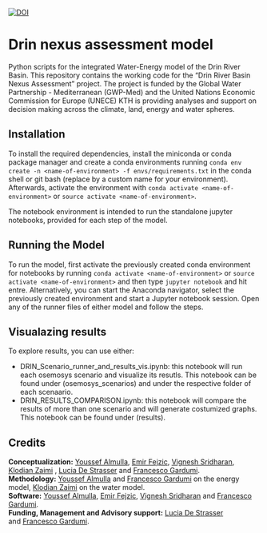 [![DOI](https://zenodo.org/badge/248276268.svg)](https://zenodo.org/badge/latestdoi/248276268)

# Drin nexus assessment model

Python scripts for the integrated Water-Energy model of the Drin River Basin. 
This repository contains the working code for the “Drin River Basin Nexus Assessment” project. The project is funded by the Global Water Partnership - Mediterranean (GWP-Med) and the United Nations Economic Commission for Europe (UNECE) KTH is providing analyses and support on decision making across the climate, land, energy and water spheres.


## Installation
To install the required dependencies, install the miniconda or conda package manager and create a conda environments running `conda env create -n <name-of-environment> -f envs/requirements.txt` in the conda shell or git bash (replace <name-of-environment> by a custom name for your environment). Afterwards, activate the environment with `conda activate <name-of-environment>` or `source activate <name-of-environment>`.

The notebook environment is intended to run the standalone jupyter notebooks, provided for each step of the model. 


## Running the Model
To run the model, first activate the previously created conda environment for notebooks by running `conda activate <name-of-environment>` or `source activate <name-of-environment>` and then type `jupyter notebook` and hit entre. Alternatively, you can start the Anaconda navigator, select the previously created environment and start a Jupyter notebook session. Open any of the runner files of either model and follow the steps.



## Visualazing results

To explore results, you can use either:
*  DRIN_Scenario_runner_and_results_vis.ipynb: this notebook will run each osemosys scenario and visualize its resutls. This notebook can be found under (osemosys_scenarios) and under the respective folder of each scenaario. 
*  DRIN_RESULTS_COMPARISON.ipynb: this notebook will compare the results of more than one scenario and will generate costumized graphs. This notebook can be found under (results). 


## Credits

**Conceptualization:** [Youssef Almulla](https://www.kth.se/profile/almulla), [Emir Fejzic](https://www.kth.se/profile/fejzic), [Vignesh Sridharan](https://www.imperial.ac.uk/sustainable-gas-institute/people/staffresearchers/), [Klodian Zaimi](https://www.researchgate.net/profile/Klodian-Zaimi/) , [Lucia De Strasser](https://unece.org/environment-policy/water/contacts/staff-unece-secretariat-servicing-convention/) and [Francesco Gardumi](https://www.kth.se/profile/gardumi). <br />
**Methodology:** [Youssef Almulla](https://www.kth.se/profile/almulla) and [Francesco Gardumi](https://www.kth.se/profile/gardumi) on the energy model, [Klodian Zaimi](https://www.researchgate.net/profile/Klodian-Zaimi/)  on the water model. <br />
**Software:** [Youssef Almulla](https://github.com/JZF07), [Emir Fejzic](https://github.com/EmiFej), [Vignesh Sridharan](https://github.com/vignesh1987) and [Francesco Gardumi](https://github.com/FraGard). <br />
**Funding, Management and Advisory support:** [Lucia De Strasser](https://unece.org/environment-policy/water/contacts/staff-unece-secretariat-servicing-convention/) <br />and [Francesco Gardumi](https://www.kth.se/profile/gardumi). <br />
